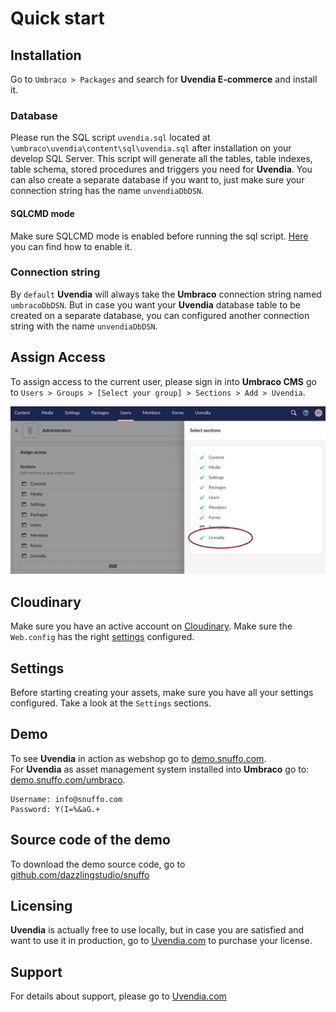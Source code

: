 # Quick start
## Installation
Go to ``Umbraco > Packages`` and search for **Uvendia E-commerce** and install it.

### Database
Please run the SQL script ``uvendia.sql`` located at ``\umbraco\uvendia\content\sql\uvendia.sql`` after installation on your develop SQL Server. This script will generate all the tables, table indexes, table schema, stored procedures and triggers you need for **Uvendia**. You can also create a separate database if you want to, just make sure your connection string has the name ``unvendiaDbDSN``.

#### SQLCMD mode
Make sure SQLCMD mode is enabled before running the sql script. [Here](https://www.sqlshack.com/use-sqlcmd-commands-ssms-query-editor/) you can find how to enable it.

### Connection string
By ``default`` **Uvendia** will always take the **Umbraco** connection string named ``umbracoDbDSN``. But in case you want your **Uvendia** database table to be created on a separate database, you can configured another connection string with the name ``unvendiaDbDSN``.

## Assign Access
To assign access to the current user, please sign in into **Umbraco CMS** go to ``Users > Groups > [Select your group] > Sections > Add > Uvendia``.

![Assign Assess](/images/assign-access-uvendia.jpg)

## Cloudinary
Make sure you have an active account on [Cloudinary](/settings/cloudinary.md). Make sure the ``Web.config`` has the right [settings](/settings/cloudinary.md) configured.

## Settings
Before starting creating your assets, make sure you have all your settings configured. Take a look at the ``Settings`` sections.

## Demo
To see **Uvendia** in action as webshop go to [demo.snuffo.com](https://demo.snuffo.com). \
For **Uvendia** as asset management system installed into **Umbraco** go to: [demo.snuffo.com/umbraco](https://demo.snuffo.com/umbraco). 
```
Username: info@snuffo.com
Password: Y(I=%&aG.+
```

## Source code of the demo
To download the demo source code, go to [github.com/dazzlingstudio/snuffo](https://github.com/dazzlingstudio/snuffo)

## Licensing
**Uvendia** is actually free to use locally, but in case you are satisfied and want to use it in production, go to [Uvendia.com](https://www.uvendia.com) to purchase your license.

## Support
For details about support, please go to [Uvendia.com](https://www.uvendia.com/support)